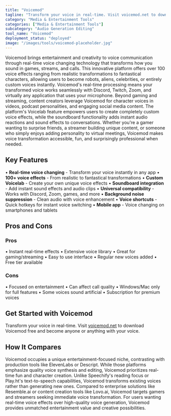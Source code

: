 ```yaml
---
title: "Voicemod"
tagline: "Transform your voice in real-time. Visit voicemod.net to download Voicemod fr..."
category: "Media & Entertainment Tools"
categories: ["Media & Entertainment Tools"]
subcategory: "Audio Generation Editing"
tool_name: "Voicemod"
deployment_status: "deployed"
image: "/images/tools/voicemod-placeholder.jpg"
---
```

Voicemod brings entertainment and creativity to voice communication through real-time voice changing technology that transforms how you sound in games, streams, and calls. This innovative platform offers over 100 voice effects ranging from realistic transformations to fantastical characters, allowing users to become robots, aliens, celebrities, or entirely custom voices instantly. Voicemod's real-time processing means your transformed voice works seamlessly with Discord, Twitch, Zoom, and virtually any application that uses your microphone. Beyond gaming and streaming, content creators leverage Voicemod for character voices in videos, podcast personalities, and engaging social media content. The platform's Voicelab feature empowers users to create completely custom voice effects, while the soundboard functionality adds instant audio reactions and sound effects to conversations. Whether you're a gamer wanting to surprise friends, a streamer building unique content, or someone who simply enjoys adding personality to virtual meetings, Voicemod makes voice transformation accessible, fun, and surprisingly professional when needed.

## Key Features

• **Real-time voice changing** - Transform your voice instantly in any app
• **100+ voice effects** - From realistic to fantastical transformations
• **Custom Voicelab** - Create your own unique voice effects
• **Soundboard integration** - Add instant sound effects and audio clips
• **Universal compatibility** - Works with Discord, Zoom, games, and more
• **Background noise suppression** - Clean audio with voice enhancement
• **Voice shortcuts** - Quick hotkeys for instant voice switching
• **Mobile app** - Voice changing on smartphones and tablets

## Pros and Cons

### Pros
• Instant real-time effects
• Extensive voice library
• Great for gaming/streaming
• Easy to use interface
• Regular new voices added
• Free tier available

### Cons
• Focused on entertainment
• Can affect call quality
• Windows/Mac only for full features
• Some voices sound artificial
• Subscription for premium voices

## Get Started with Voicemod

Transform your voice in real-time. Visit [voicemod.net](https://www.voicemod.net) to download Voicemod free and become anyone or anything with your voice.

## How It Compares

Voicemod occupies a unique entertainment-focused niche, contrasting with production tools like ElevenLabs or Descript. While those platforms emphasize quality voice synthesis and editing, Voicemod prioritizes real-time fun and character creation. Unlike Speechify's reading focus or Play.ht's text-to-speech capabilities, Voicemod transforms existing voices rather than generating new ones. Compared to enterprise solutions like Resemble.ai or content creation tools like Lovo.ai, Voicemod targets gamers and streamers seeking immediate voice transformation. For users wanting real-time voice effects over high-quality voice generation, Voicemod provides unmatched entertainment value and creative possibilities.